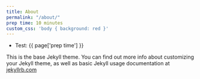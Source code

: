 ```yaml
---
title: About
permalink: "/about/"
prep time: 10 minutes
custom_css: 'body { background: red }'
---
```


* Test: {{ page['prep time'] }}

<script>{{ page['custom_css'] }}</script>

This is the base Jekyll theme. You can find out more info about customizing your Jekyll theme, as well as basic Jekyll usage documentation at [jekyllrb.com](http://jekyllrb.com/)